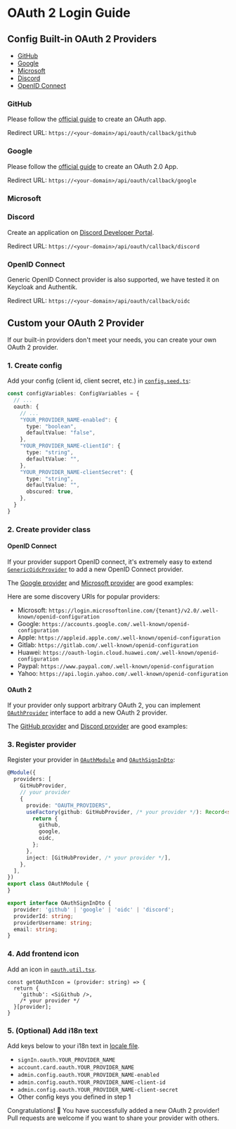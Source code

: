 # OAuth 2 Login Guide

## Config Built-in OAuth 2 Providers

- [GitHub](#github)
- [Google](#google)
- [Microsoft](#microsoft)
- [Discord](#discord)
- [OpenID Connect](#openid-connect)

### GitHub

Please follow the [official guide](https://docs.github.com/en/apps/oauth-apps/building-oauth-apps/creating-an-oauth-app)
to create an OAuth app.

Redirect URL: `https://<your-domain>/api/oauth/callback/github`

### Google

Please follow the [official guide](https://developers.google.com/identity/protocols/oauth2/web-server#prerequisites) to
create an OAuth 2.0 App.

Redirect URL: `https://<your-domain>/api/oauth/callback/google`

### Microsoft

### Discord

Create an application on [Discord Developer Portal](https://discord.com/developers/applications).

Redirect URL: `https://<your-domain>/api/oauth/callback/discord`

### OpenID Connect

Generic OpenID Connect provider is also supported, we have tested it on Keycloak and Authentik.

Redirect URL: `https://<your-domain>/api/oauth/callback/oidc`

## Custom your OAuth 2 Provider

If our built-in providers don't meet your needs, you can create your own OAuth 2 provider.

### 1. Create config

Add your config (client id, client secret, etc.) in [`config.seed.ts`](../backend/prisma/seed/config.seed.ts):

```ts
const configVariables: ConfigVariables = {
  // ...
  oauth: {
    // ...
    "YOUR_PROVIDER_NAME-enabled": {
      type: "boolean",
      defaultValue: "false",
    },
    "YOUR_PROVIDER_NAME-clientId": {
      type: "string",
      defaultValue: "",
    },
    "YOUR_PROVIDER_NAME-clientSecret": {
      type: "string",
      defaultValue: "",
      obscured: true,
    },
  }
}
```

### 2. Create provider class

#### OpenID Connect

If your provider support OpenID connect, it's extremely easy to
extend [`GenericOidcProvider`](../backend/src/oauth/provider/genericOidc.provider.ts) to add a new OpenID Connect
provider.

The [Google provider](../backend/src/oauth/provider/google.provider.ts)
and [Microsoft provider](../backend/src/oauth/provider/microsoft.provider.ts) are good examples:

Here are some discovery URIs for popular providers:

- Microsoft: `https://login.microsoftonline.com/{tenant}/v2.0/.well-known/openid-configuration`
- Google: `https://accounts.google.com/.well-known/openid-configuration`
- Apple: `https://appleid.apple.com/.well-known/openid-configuration`
- Gitlab: `https://gitlab.com/.well-known/openid-configuration`
- Huawei: `https://oauth-login.cloud.huawei.com/.well-known/openid-configuration`
- Paypal: `https://www.paypal.com/.well-known/openid-configuration`
- Yahoo: `https://api.login.yahoo.com/.well-known/openid-configuration`

#### OAuth 2

If your provider only support arbitrary OAuth 2, you can
implement [`OAuthProvider`](../backend/src/oauth/provider/oauthProvider.interface.ts) interface to add a new OAuth 2
provider.

The [GitHub provider](../backend/src/oauth/provider/github.provider.ts)
and [Discord provider](../backend/src/oauth/provider/discord.provider.ts) are good examples:

### 3. Register provider

Register your provider in [`OAuthModule`](../backend/src/oauth/oauth.module.ts) and [`OAuthSignInDto`](../backend/src/oauth/dto/oauthSignIn.dto.ts):

```ts
@Module({
  providers: [
    GitHubProvider,
    // your provider
    {
      provide: "OAUTH_PROVIDERS",
      useFactory(github: GitHubProvider, /* your provider */): Record<string, OAuthProvider<unknown>> {
        return {
          github,
          google,
          oidc,
        };
      },
      inject: [GitHubProvider, /* your provider */],
    },
  ],
})
export class OAuthModule {
}
```

```ts
export interface OAuthSignInDto {
  provider: 'github' | 'google' | 'oidc' | 'discord';
  providerId: string;
  providerUsername: string;
  email: string;
}
```

### 4. Add frontend icon

Add an icon in [`oauth.util.tsx`](../frontend/src/utils/oauth.util.tsx).

```tsx
const getOAuthIcon = (provider: string) => {
  return {
    'github': <SiGithub />,
    /* your provider */
  }[provider];
}
```

### 5. (Optional) Add i18n text

Add keys below to your i18n text in [locale file](../frontend/src/i18n/translations/en-US.ts).

- `signIn.oauth.YOUR_PROVIDER_NAME`
- `account.card.oauth.YOUR_PROVIDER_NAME`
- `admin.config.oauth.YOUR_PROVIDER_NAME-enabled`
- `admin.config.oauth.YOUR_PROVIDER_NAME-client-id`
- `admin.config.oauth.YOUR_PROVIDER_NAME-client-secret`
- Other config keys you defined in step 1

Congratulations! 🎉 You have successfully added a new OAuth 2 provider! Pull requests are welcome if you want to share
your provider with others.

